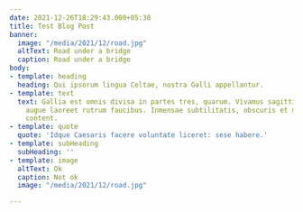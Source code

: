 ```yaml
---
date: 2021-12-26T18:29:43.000+05:30
title: Test Blog Post
banner:
  image: "/media/2021/12/road.jpg"
  altText: Road under a bridge
  caption: Road under a bridge
body:
- template: heading
  heading: Qui ipsorum lingua Celtae, nostra Galli appellantur.
- template: text
  text: Gallia est omnis divisa in partes tres, quarum. Vivamus sagittis lacus vel
    augue laoreet rutrum faucibus. Inmensae subtilitatis, obscuris et malesuada fames.<br><br>Test
    content.
- template: quote
  quote: 'Idque Caesaris facere voluntate liceret: sese habere.'
- template: subHeading
  subHeading: ''
- template: image
  altText: Ok
  caption: Not ok
  image: "/media/2021/12/road.jpg"

---
```

